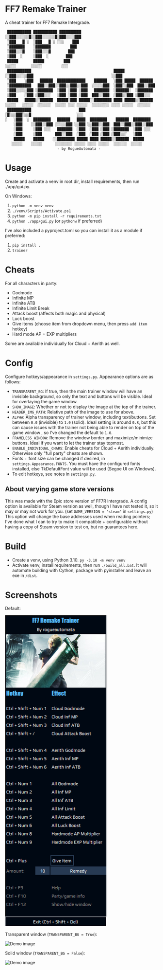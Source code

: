 # FF7 Remake Trainer

A cheat trainer for FF7 Remake Intergrade.

```
 ███████████ ███████████ ██████████                                  
░░███░░░░░░█░░███░░░░░░█░███░░░░███                                  
 ░███   █ ░  ░███   █ ░ ░░░    ███                                   
 ░███████    ░███████         ███                                    
 ░███░░░█    ░███░░░█        ███                                     
 ░███  ░     ░███  ░        ███                                      
 █████       █████         ███                                       
░░░░░       ░░░░░         ░░░                                        
 ███████████                                      █████              
░░███░░░░░███                                    ░░███               
 ░███    ░███   ██████  █████████████    ██████   ░███ █████  ██████ 
 ░██████████   ███░░███░░███░░███░░███  ░░░░░███  ░███░░███  ███░░███
 ░███░░░░░███ ░███████  ░███ ░███ ░███   ███████  ░██████░  ░███████ 
 ░███    ░███ ░███░░░   ░███ ░███ ░███  ███░░███  ░███░░███ ░███░░░  
 █████   █████░░██████  █████░███ █████░░████████ ████ █████░░██████ 
░░░░░   ░░░░░  ░░░░░░  ░░░░░ ░░░ ░░░░░  ░░░░░░░░ ░░░░ ░░░░░  ░░░░░░  
 ███████████                      ███                                
░█░░░███░░░█                     ░░░                                 
░   ░███  ░  ████████   ██████   ████  ████████    ██████  ████████  
    ░███    ░░███░░███ ░░░░░███ ░░███ ░░███░░███  ███░░███░░███░░███ 
    ░███     ░███ ░░░   ███████  ░███  ░███ ░███ ░███████  ░███ ░░░  
    ░███     ░███      ███░░███  ░███  ░███ ░███ ░███░░░   ░███      
    █████    █████    ░░████████ █████ ████ █████░░██████  █████     
   ░░░░░    ░░░░░      ░░░░░░░░ ░░░░░ ░░░░ ░░░░░  ░░░░░░  ░░░░░      
                        - by RogueAutomata -
```

# Usage

Create and activate a venv in root dir, install requirements, then run ./app/gui.py.

On Windows:

1. `python -m venv venv`
2. `./venv/Scripts/Activate.ps1`
3. `python -m pip install -r requirements.txt`
4. `python ./app/gui.py` (or `pythonw` if preferred)

I've also included a pyproject.toml so you can install it as a module if preferred:

1. `pip install .`
2. `trainer`

# Cheats

For all characters in party:

- Godmode
- Infinite MP
- Infinite ATB
- Infinite Limit Break
- Attack boost (affects both magic and physical)
- Luck boost
- Give items (choose item from dropdown menu, then press `add item` hotkey)
- Hard mode AP + EXP multipliers

Some are available individually for Cloud + Aerith as well.

# Config

Configure hotkeys/appearance in `settings.py`. Appearance options are as follows:

- `TRANSPARENT_BG`: If true, then the main trainer window will have an invisible background, so only the text and buttons will be visible. Ideal for overlaying the game window.
- `SHOW_IMAGE`: Whether or not to display the image at the top of the trainer.
- `HEADER_IMG_PATH`: Relative path of the image to use for above.
- `ALPHA`: Alpha transparency of trainer window, including text/buttons. Set between `0.0` (invisible) to `1.0` (solid). Ideal setting is around `0.8`, but this can cause issues with the trainer not being able to render on top of the game window , so I've changed the default to `1.0`.
- `FRAMELESS_WINDOW`: Remove the window border and maximize/minimize buttons. Ideal if you want to let the trainer stay topmost. 
- `ENABLE_INDIVIDUAL_CHARS`: Enable cheats for Cloud + Aerith individually. Otherwise only "full party" cheats are shown.
- Fonts + font size can be changed if desired, in `settings.Appearance.FONTS`. You must have the configured fonts installed, else TkDefaultFont value will be used (Segoe UI on Windows).
- To edit hotkeys, see notes in `settings.py`.

## About varying game store versions

This was made with the Epic store version of FF7R Intergrade. A config option is available for Steam version as well, though I have not tested it, so it may or may not work for you. (set `GAME_VERSION = 'steam'` in `settings.py`) This option will change the base addresses used when reading pointers; I've done what I can to try to make it compatible + configurable without having a copy of Steam version to test on, but no guarantees here.

# Build

- Create a venv, using Python 3.10. `py -3.10 -m venv venv`
- Activate venv, install requirements, then run `./build_all.bat`. It will automate building with Cython, package with pyinstaller and leave an exe in `/dist`.

# Screenshots

Default:

![Demo image](screens/demo.png)

Transparent window (`TRANSPARENT_BG = True`):

![Demo image](screens/trans.jpg)

Solid window (`TRANSPARENT_BG = False`):

![Demo image](screens/solid.jpg)
